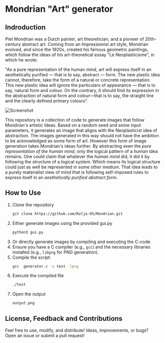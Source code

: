 # Mondrian "Art" generator
## Indroduction
Piet Mondrian was a Dutch painter, art theoretician, and a pioneer of 20th-century abstract art. Coming from an Impressionist art style, Mondrian evolved, and since the 1920s, created his famous geometric paintings, which follow the ideas of his art-theoretical essay "Le Neoplasticisme", in which he wrote:

"As a pure representation of the human mind, art will express itself in an aesthetically purified — that is to say, abstract — form. The new plastic idea cannot, therefore, take the form of a natural or concrete representation. This new plastic idea will ignore the particulars of appearance — that is to say, natural form and colour. On the contrary, it should find its expression in the abstraction of natural form and colour—that is to say, the straight line and the clearly defined
primary colours".

![Screenshot](https://www.meisterdrucke.de/kunstwerke/400w/Piet%20Mondrian%20-%20Composition%20II%20in%20Red%20Blue%20and%20Yellow%20-%20(MeisterDrucke-32610).jpg)

This repository is a collection of code to generate images that follow Mondrian's artistic Ideas. Based on a random seed and some input parameters, it generates an image that aligns with the Neoplasticist idea of abstraction. The images generated in this way should not have the ambition to be acknowledged as some form of art. However this form of image generation takes Mondrian's ideas further. By abstracting even the *pure representation of the human mind*, only the logical pattern of a *human* idea remains.  One could claim that whatever the *human mind* did, it did it by following the structure of a logical system. Which means its logical structure could just as well be represented in some other medium.  That idea leads to a purely materialist view of *mind* that is following self-imposed rules to express itself in an *aesthetically purified abstract form*.


## How to Use


1. Clone the repository
   ```bash
   git clone https://github.com/Kolja-05/Mondrian.git

3. Either generate images using the provided  gui.py
   ```bash
   python3 gui.py
4. Or directly generate images by compiling and executing the C-code
5. Ensure you have a C compiler (e.g., `gcc`) and the necessary libraries installed (e.g., `libpng` for PNG generation).
6. Compile the script:
   ```bash
   gcc  generator.c -o test -lpng
7. Execute the compiled file
   ```bash
   ./test
8. Open the output
   ```bash
   output.png

## License, Feedback and Contributions

Feel free to use, modify, and distribute! Ideas, improvements, or bugs? Open an issue or submit a pull request!

